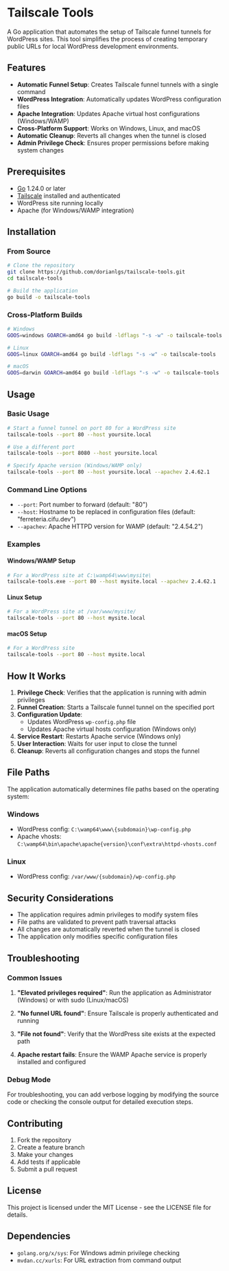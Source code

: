 # Tailscale Tools

A Go application that automates the setup of Tailscale funnel tunnels for WordPress sites. This tool simplifies the process of creating temporary public URLs for local WordPress development environments.

## Features

- **Automatic Funnel Setup**: Creates Tailscale funnel tunnels with a single command
- **WordPress Integration**: Automatically updates WordPress configuration files
- **Apache Integration**: Updates Apache virtual host configurations (Windows/WAMP)
- **Cross-Platform Support**: Works on Windows, Linux, and macOS
- **Automatic Cleanup**: Reverts all changes when the tunnel is closed
- **Admin Privilege Check**: Ensures proper permissions before making system changes

## Prerequisites

- [Go](https://golang.org/dl/) 1.24.0 or later
- [Tailscale](https://tailscale.com/) installed and authenticated
- WordPress site running locally
- Apache (for Windows/WAMP integration)

## Installation

### From Source

```bash
# Clone the repository
git clone https://github.com/dorianlgs/tailscale-tools.git
cd tailscale-tools

# Build the application
go build -o tailscale-tools
```

### Cross-Platform Builds

```bash
# Windows
GOOS=windows GOARCH=amd64 go build -ldflags "-s -w" -o tailscale-tools.exe

# Linux
GOOS=linux GOARCH=amd64 go build -ldflags "-s -w" -o tailscale-tools

# macOS
GOOS=darwin GOARCH=amd64 go build -ldflags "-s -w" -o tailscale-tools
```

## Usage

### Basic Usage

```bash
# Start a funnel tunnel on port 80 for a WordPress site
tailscale-tools --port 80 --host yoursite.local

# Use a different port
tailscale-tools --port 8080 --host yoursite.local

# Specify Apache version (Windows/WAMP only)
tailscale-tools --port 80 --host yoursite.local --apachev 2.4.62.1
```

### Command Line Options

- `--port`: Port number to forward (default: "80")
- `--host`: Hostname to be replaced in configuration files (default: "ferreteria.cifu.dev")
- `--apachev`: Apache HTTPD version for WAMP (default: "2.4.54.2")

### Examples

#### Windows/WAMP Setup

```bash
# For a WordPress site at C:\wamp64\www\mysite\
tailscale-tools.exe --port 80 --host mysite.local --apachev 2.4.62.1
```

#### Linux Setup

```bash
# For a WordPress site at /var/www/mysite/
tailscale-tools --port 80 --host mysite.local
```

#### macOS Setup

```bash
# For a WordPress site
tailscale-tools --port 80 --host mysite.local
```

## How It Works

1. **Privilege Check**: Verifies that the application is running with admin privileges
2. **Funnel Creation**: Starts a Tailscale funnel tunnel on the specified port
3. **Configuration Update**: 
   - Updates WordPress `wp-config.php` file
   - Updates Apache virtual hosts configuration (Windows only)
4. **Service Restart**: Restarts Apache service (Windows only)
5. **User Interaction**: Waits for user input to close the tunnel
6. **Cleanup**: Reverts all configuration changes and stops the funnel

## File Paths

The application automatically determines file paths based on the operating system:

### Windows
- WordPress config: `C:\wamp64\www\{subdomain}\wp-config.php`
- Apache vhosts: `C:\wamp64\bin\apache\apache{version}\conf\extra\httpd-vhosts.conf`

### Linux
- WordPress config: `/var/www/{subdomain}/wp-config.php`

## Security Considerations

- The application requires admin privileges to modify system files
- File paths are validated to prevent path traversal attacks
- All changes are automatically reverted when the tunnel is closed
- The application only modifies specific configuration files

## Troubleshooting

### Common Issues

1. **"Elevated privileges required"**: Run the application as Administrator (Windows) or with sudo (Linux/macOS)

2. **"No funnel URL found"**: Ensure Tailscale is properly authenticated and running

3. **"File not found"**: Verify that the WordPress site exists at the expected path

4. **Apache restart fails**: Ensure the WAMP Apache service is properly installed and configured

### Debug Mode

For troubleshooting, you can add verbose logging by modifying the source code or checking the console output for detailed execution steps.

## Contributing

1. Fork the repository
2. Create a feature branch
3. Make your changes
4. Add tests if applicable
5. Submit a pull request

## License

This project is licensed under the MIT License - see the LICENSE file for details.

## Dependencies

- `golang.org/x/sys`: For Windows admin privilege checking
- `mvdan.cc/xurls`: For URL extraction from command output
